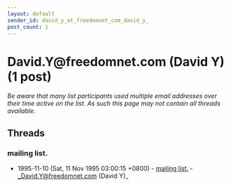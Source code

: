 ```yaml
---
layout: default
sender_id: david_y_at_freedomnet_com_david_y_
post_count: 1
---
```


# David.Y<span>@</span>freedomnet.com (David Y) (1 post)

_Be aware that many list participants used multiple email addresses over their time active on the list. As such this page may not contain all threads available._

## Threads

### mailing list.
+ 1995-11-10 (Sat, 11 Nov 1995 03:00:15 +0800) - [mailing list.](/archive/1995/11/f78c345769717dea737cbbfcf4b517c3c5206d32bb47cffe6c16e0347fe30b07) - _David.Y@freedomnet.com (David Y)_

